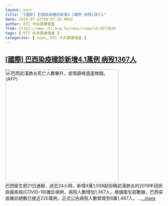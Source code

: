 ```yaml
---
layout: post
title: "[國際] 巴西染疫確診新增4.1萬例 病歿1367人"
date: 2020-07-22T00:07:19.000Z
author: RTI 中央廣播電臺
from: https://www.rti.org.tw/news/view/id/2073010
tags: [ RTI 中央廣播電臺 ]
categories: [ news, RTI 中央廣播電臺 ]
---
```

<!--1595376439000-->
[[國際] 巴西染疫確診新增4.1萬例 病歿1367人](https://www.rti.org.tw/news/view/id/2073010)
------

<div>
<img src="https://static.rti.org.tw/assets/thumbnails/2020/06/17/48821accf8f319533bb4084a7ddf5074.jpg" width="360" alt="巴西武漢肺炎死亡人數攀升，疫情巔峰遙遙無期。(AFP)" title="巴西武漢肺炎死亡人數攀升，疫情巔峰遙遙無期。(AFP)"><br>巴西衛生部21日通報，過去24小時，新增4萬1,008起俗稱武漢肺炎的2019年冠狀病毒疾病(COVID-19)確診病例，病歿人數增加1,367人。根據衛生部數據，巴西染疫確診總數已接近220萬例，正式公告病歿人數累增至8萬1,487人。...<a target="_blank" href="https://www.rti.org.tw/news/view/id/2073010">...more</a>
</div>
